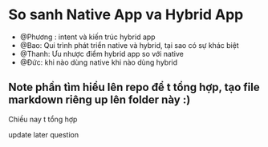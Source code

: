 # So sanh Native App va Hybrid App 

* @Phương : intent và kiến trúc hybrid app 
* @Bao: Qui trình phát triển native và hybrid, tại sao có sự khác biệt 
* @Thanh: Ưu nhược điểm hybrid app so với native 
* @Đức: khi nào dùng native khi nào dùng hybrid  

## Note phần tìm hiểu lên repo để t tổng hợp, tạo file markdown riêng up lên folder này :) 
Chiều nay t tổng hợp
 
update later question  
